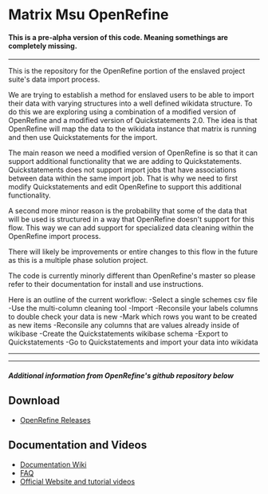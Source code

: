 # Matrix Msu OpenRefine


#### This is a pre-alpha version of this code. Meaning somethings are completely missing.

***


This is the repository for the OpenRefine portion of the enslaved project suite's data import process.

We are trying to establish a method for enslaved users to be able to import their data with varying structures into a well defined wikidata structure. To do this we are exploring using a combination of a modified version of OpenRefine and a modified version of Quickstatements 2.0. The idea is that OpenRefine will map the data to the wikidata instance that matrix is running and then use Quickstatements for the import.

The main reason we need a modified version of OpenRefine is so that it can support additional functionality that we are adding to Quickstatements. Quickstatements does not support import jobs that have associations between data within the same import job. That is why we need to first modify Quickstatements and edit OpenRefine to support this additional functionality. 

A second more minor reason is the probability that some of the data that will be used is structured in a way that OpenRefine doesn't support for this flow. This way we can add support for specialized data cleaning within the OpenRefine import process.

There will likely be improvements or entire changes to this flow in the future as this is a multiple phase solution project.

The code is currently minorly different than OpenRefine's master so please refer to their documentation for install and use instructions.

Here is an outline of the current workflow:
-Select a single schemes csv file
-Use the multi-column cleaning tool
-Import
-Reconsile your labels columns to double check your data is new
-Mark which rows you want to be created as new items 
-Reconsile any columns that are values already inside of wikibase
-Create the Quickstatements wikibase schema
-Export to Quickstatements
-Go to Quickstatements and import your data into wikidata


***
***


##### Additional information from OpenRefine's github repository below

Download
-----------------------
* [OpenRefine Releases](https://github.com/OpenRefine/OpenRefine/releases)

Documentation and Videos
-------------------------
* [Documentation Wiki](https://github.com/OpenRefine/OpenRefine/wiki/Documentation-For-Users)
* [FAQ](https://github.com/OpenRefine/OpenRefine/wiki/FAQ)
* [Official Website and tutorial videos](http://openrefine.org)